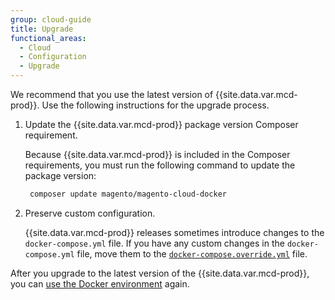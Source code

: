 ```yaml
---
group: cloud-guide
title: Upgrade
functional_areas:
  - Cloud
  - Configuration
  - Upgrade
---
```


We recommend that you use the latest version of {{site.data.var.mcd-prod}}. Use the following instructions for the upgrade process.

1. Update the {{site.data.var.mcd-prod}} package version Composer requirement.

   Because {{site.data.var.mcd-prod}} is included in the Composer requirements, you must run the following command to update the package version:

   ```bash
    composer update magento/magento-cloud-docker
   ```

1. Preserve custom configuration.

   {{site.data.var.mcd-prod}} releases sometimes introduce changes to the `docker-compose.yml` file. If you have any custom changes in the `docker-compose.yml` file, move them to the [`docker-compose.override.yml`][Override configuration] file.

After you upgrade to the latest version of the {{site.data.var.mcd-prod}}, you can [use the Docker environment] again.

<!--Link definitions-->

[Override configuration]: {{site.baseurl}}/cloud/docker/docker-quick-reference.html#override-configuration
[use the Docker environment]: {{site.baseurl}}/cloud/docker/docker-launch.html